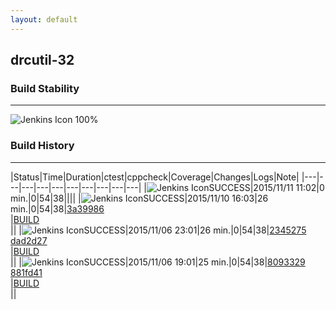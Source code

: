 ```yaml
---
layout: default
---
```

## drcutil-32
### Build Stability
___
![Jenkins Icon](http://jenkinshrg.github.io/images/48x48/health-80plus.png)
100%
  
### Build History
___
|Status|Time|Duration|<span class='badge'>ctest</span>|<span class='badge'>cppcheck</span>|Coverage|Changes|Logs|Note|
|---|---|---|---|---|---|---|---|---|---|
|![Jenkins Icon](http://jenkinshrg.github.io/images/24x24/blue.png)SUCCESS|2015/11/11 11:02|0 min.|0|54|38||||
|![Jenkins Icon](http://jenkinshrg.github.io/images/24x24/blue.png)SUCCESS|2015/11/10 16:03|26 min.|0|54|38|[3a39986](https://github.com/jrl-umi3218/hmc2/commit/3a39986fa1efd1cd4cd9d17b4b7d03211d40aaf2)<br>|[BUILD](https://drive.google.com/file/d/0B54sHwaxmuM4bjVHUUp3dTdiZkk/view?usp=drivesdk)<br>||
|![Jenkins Icon](http://jenkinshrg.github.io/images/24x24/blue.png)SUCCESS|2015/11/06 23:01|26 min.|0|54|38|[2345275](https://github.com/fkanehiro/hrpsys-base/commit/2345275ce2307abf355bf86089aab7b322eeeb83)<br>[dad2d27](https://github.com/fkanehiro/hrpsys-base/commit/dad2d27834062825516cc7c176997942c82b5bc7)<br>|[BUILD](https://drive.google.com/file/d/0B54sHwaxmuM4LUJueXp3bGk5bW8/view?usp=drivesdk)<br>||
|![Jenkins Icon](http://jenkinshrg.github.io/images/24x24/blue.png)SUCCESS|2015/11/06 19:01|25 min.|0|54|38|[8093329](https://github.com/jrl-umi3218/hrpsys-humanoid/commit/809332972d8d4fc1be6f56d816a6a1039e741c78)<br>[881fd41](https://github.com/jrl-umi3218/hrpsys-humanoid/commit/881fd4156402ef4a12f36ebe6b0d91823ca9512d)<br>|[BUILD](https://drive.google.com/file/d/0B54sHwaxmuM4aTFUOUZjWjVpZGc/view?usp=drivesdk)<br>||
